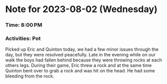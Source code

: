 # Note for 2023-08-02 (Wednesday)
### Time: 8:00 PM
### Activities: Pot

Picked up Eric and Quinton today, we had a few minor issues through the day, but they were resolved peacefully.   Late in the evening while on our walk the boys had fallen behind because they were throwing rocks at each others legs.   During their game, Eric threw a rock and at the same time Quinton bent over to grab a rock and was hit on the head. He had some bleeding from the rock.
